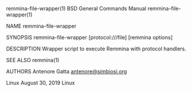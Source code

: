 remmina-file-wrapper(1)                                     BSD General Commands Manual                                    remmina-file-wrapper(1)

NAME
     remmina-file-wrapper

SYNOPSIS
     remmina-file-wrapper [protocol:///file] [remmina options]

DESCRIPTION
     Wrapper script to execute Remmina with protocol handlers.

SEE ALSO
     remmina(1)

AUTHORS
     Antenore Gatta <antenore@simbiosi.org>

Linux                                                             August 30, 2019                                                            Linux
